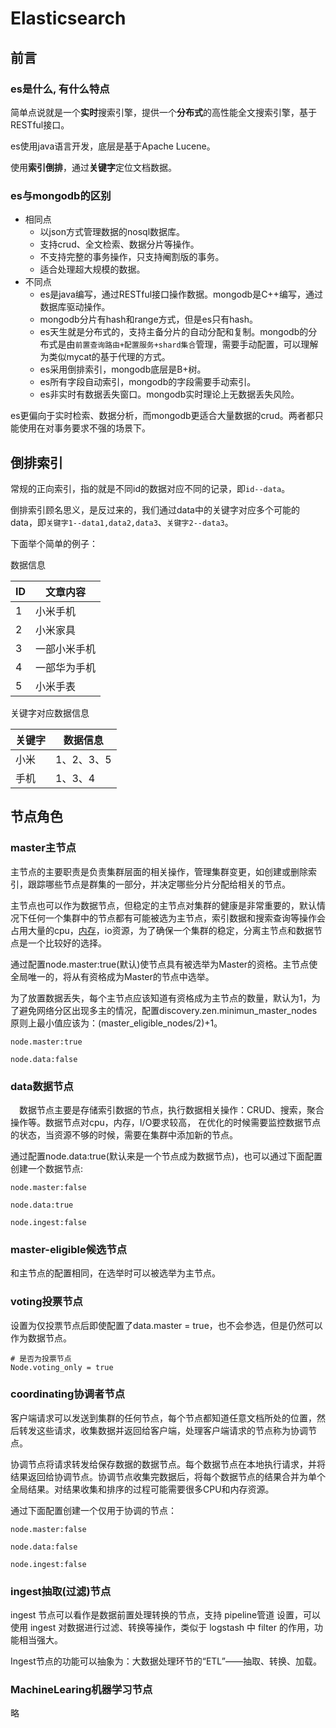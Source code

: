 # Elasticsearch

## 前言

### es是什么, 有什么特点

简单点说就是一个**实时**搜索引擎，提供一个**分布式**的高性能全文搜索引擎，基于RESTful接口。

es使用java语言开发，底层是基于Apache Lucene。

使用**索引倒排**，通过**关键字**定位文档数据。

### es与mongodb的区别

* 相同点
    * 以json方式管理数据的nosql数据库。
    * 支持crud、全文检索、数据分片等操作。
    * 不支持完整的事务操作，只支持阉割版的事务。
    * 适合处理超大规模的数据。
* 不同点
    * es是java编写，通过RESTful接口操作数据。mongodb是C++编写，通过数据库驱动操作。
    * mongodb分片有hash和range方式，但是es只有hash。
    * es天生就是分布式的，支持主备分片的自动分配和复制。mongodb的分布式是由`前置查询路由+配置服务+shard集合`管理，需要手动配置，可以理解为类似mycat的基于代理的方式。
    * es采用倒排索引，mongodb底层是B+树。
    * es所有字段自动索引，mongodb的字段需要手动索引。
    * es非实时有数据丢失窗口。mongodb实时理论上无数据丢失风险。

es更偏向于实时检索、数据分析，而mongodb更适合大量数据的crud。两者都只能使用在对事务要求不强的场景下。

## 倒排索引

常规的正向索引，指的就是不同id的数据对应不同的记录，即`id--data`。

倒排索引顾名思义，是反过来的，我们通过data中的关键字对应多个可能的data，即`关键字1--data1,data2,data3`、`关键字2--data3`。

下面举个简单的例子：

数据信息

|ID| 文章内容     |
|--|--|
|1| 小米手机     |
|2| 小米家具     |
|3| 一部小米手机 |
|4| 一部华为手机 |
|5| 小米手表     |

关键字对应数据信息

| 关键字 | 数据信息   |
| ------ | ---------- |
| 小米   | 1、2、3、5 |
| 手机   | 1、3、4    |

## 节点角色

### master主节点

主节点的主要职责是负责集群层面的相关操作，管理集群变更，如创建或删除索引，跟踪哪些节点是群集的一部分，并决定哪些分片分配给相关的节点。

主节点也可以作为数据节点，但稳定的主节点对集群的健康是非常重要的，默认情况下任何一个集群中的节点都有可能被选为主节点，索引数据和搜索查询等操作会占用大量的cpu，[内存](https://so.csdn.net/so/search?q=内存&spm=1001.2101.3001.7020)，io资源，为了确保一个集群的稳定，分离主节点和数据节点是一个比较好的选择。

通过配置node.master:true(默认)使节点具有被选举为Master的资格。主节点使全局唯一的，将从有资格成为Master的节点中选举。

为了放置数据丢失，每个主节点应该知道有资格成为主节点的数量，默认为1，为了避免网络分区出现多主的情况，配置discovery.zen.minimun_master_nodes原则上最小值应该为：(master_eligible_nodes/2)+1。

```
node.master:true
    
node.data:false
```

### data数据节点

　数据节点主要是存储索引数据的节点，执行数据相关操作：CRUD、搜索，聚合操作等。数据节点对cpu，内存，I/O要求较高， 在优化的时候需要监控数据节点的状态，当资源不够的时候，需要在集群中添加新的节点。

通过配置node.data:true(默认来是一个节点成为数据节点)，也可以通过下面配置创建一个数据节点:

```
node.master:false

node.data:true

node.ingest:false
```

### master-eligible候选节点

和主节点的配置相同，在选举时可以被选举为主节点。

### voting投票节点

设置为仅投票节点后即使配置了data.master = true，也不会参选，但是仍然可以作为数据节点。
```
# 是否为投票节点
Node.voting_only = true
```

### coordinating协调者节点

客户端请求可以发送到集群的任何节点，每个节点都知道任意文档所处的位置，然后转发这些请求，收集数据并返回给客户端，处理客户端请求的节点称为协调节点。

协调节点将请求转发给保存数据的数据节点。每个数据节点在本地执行请求，并将结果返回给协调节点。协调节点收集完数据后，将每个数据节点的结果合并为单个全局结果。对结果收集和排序的过程可能需要很多CPU和内存资源。

通过下面配置创建一个仅用于协调的节点：

```
node.master:false

node.data:false

node.ingest:false
```

### ingest抽取(过滤)节点

ingest 节点可以看作是数据前置处理转换的节点，支持 pipeline管道 设置，可以使用 ingest 对数据进行过滤、转换等操作，类似于 logstash 中 filter 的作用，功能相当强大。

Ingest节点的功能可以抽象为：大数据处理环节的“ETL”——抽取、转换、加载。

### MachineLearing机器学习节点

略
